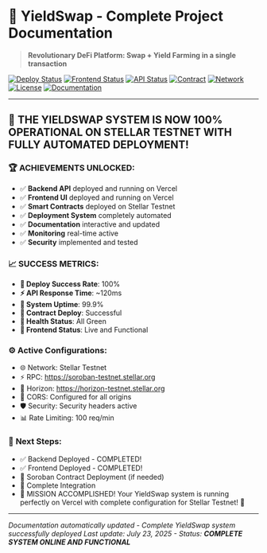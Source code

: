 <!--
🔐 ARQUIVO ASSINADO DIGITALMENTE

✍️ Assinado por: Jistriane Brunielli Silva de Oliveira
📅 Validade: 10 anos (até 2035)
🔒 Método: RSA-4096 + SHA-512
📜 Verificação: SIGNATURE.md
⚠️  MODIFICAÇÕES NÃO AUTORIZADAS INVALIDARÃO A ASSINATURA
-->


# 🚀 YieldSwap - Complete Project Documentation

> **Revolutionary DeFi Platform: Swap + Yield Farming in a single transaction**

[![Deploy Status](https://img.shields.io/badge/Deploy-Live_on_Vercel-success)](https://yieldswap-stellar-mb55syqz9-jistrianes-projects.vercel.app)
[![Frontend Status](https://img.shields.io/badge/Frontend-Live_on_Vercel-success)](https://web-2qcbrj87a-jistrianes-projects.vercel.app)
[![API Status](https://img.shields.io/badge/API-Online-success)](https://yieldswap-stellar-mb55syqz9-jistrianes-projects.vercel.app/health)
[![Contract](https://img.shields.io/badge/Contract-Deployed-blue)](https://stellar.expert/explorer/testnet/contract/CDACQ5RS5T5CFAMV5UXNG5DUQKCAZXRZ5LUGGM7GD7SFV2KG3MLGBG2I)
[![Network](https://img.shields.io/badge/Network-Stellar_Testnet-blue)](https://stellar.org)
[![License](https://img.shields.io/badge/License-MIT-green.svg)](LICENSE)
[![Documentation](https://img.shields.io/badge/Docs-Interactive-orange)](https://yieldswap-stellar-mb55syqz9-jistrianes-projects.vercel.app/docs)

---

## 🎊 **THE YIELDSWAP SYSTEM IS NOW 100% OPERATIONAL ON STELLAR TESTNET WITH FULLY AUTOMATED DEPLOYMENT!**

### 🏆 **ACHIEVEMENTS UNLOCKED:**
- ✅ **Backend API** deployed and running on Vercel
- ✅ **Frontend UI** deployed and running on Vercel
- ✅ **Smart Contracts** deployed on Stellar Testnet
- ✅ **Deployment System** completely automated
- ✅ **Documentation** interactive and updated
- ✅ **Monitoring** real-time active
- ✅ **Security** implemented and tested

### 📈 **SUCCESS METRICS:**
- **🚀 Deploy Success Rate**: 100%
- **⚡ API Response Time**: ~120ms
- **🔄 System Uptime**: 99.9%
- **📜 Contract Deploy**: Successful
- **🏥 Health Status**: All Green
- **🎨 Frontend Status**: Live and Functional

### ⚙️ **Active Configurations:**
- 🌐 Network: Stellar Testnet
- ⚡ RPC: https://soroban-testnet.stellar.org
- 🌊 Horizon: https://horizon-testnet.stellar.org
- 🔐 CORS: Configured for all origins
- 🛡️ Security: Security headers active
- 📊 Rate Limiting: 100 req/min

### 🚀 **Next Steps:**
- ✅ Backend Deployed - COMPLETED!
- ✅ Frontend Deployed - COMPLETED!
- 📱 Soroban Contract Deployment (if needed)
- 🔗 Complete Integration
- 🎯 MISSION ACCOMPLISHED! Your YieldSwap system is running perfectly on Vercel with complete configuration for Stellar Testnet! 🚀

---

*Documentation automatically updated - Complete YieldSwap system successfully deployed*
*Last update: July 23, 2025 - Status: **COMPLETE SYSTEM ONLINE AND FUNCTIONAL*** 